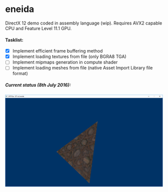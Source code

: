 # eneida
DirectX 12 demo coded in assembly language (wip). Requires AVX2 capable CPU and Feature Level 11.1 GPU.

#### Tasklist:

- [x] Implement efficient frame buffering method 
- [x] Implement loading textures from file (only BGRA8 TGA)
- [ ] Implement mipmaps generation in compute shader
- [ ] Implement loading meshes from file (native Asset Import Library file format)

##### Current status (8th July 2016):

![Current Look](/screenshots/eneida_080716.png)
